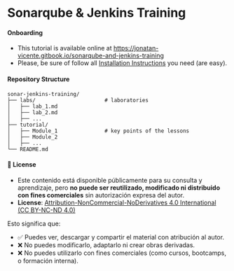 
# Sonarqube & Jenkins Training


#### Onboarding

* This tutorial is available online at https://jonatan-vicente.gitbook.io/sonarqube-and-jenkins-training
* Please, be sure of follow all [Installation Instructions](installations.md) you need (are easy). 

#### Repository Structure

```
sonar-jenkins-training/                   
├── labs/                      # laboratories
│   ├── lab_1.md                  
│   ├── lab_2.md                  
│   ├── ...                  
├── tutorial/                  
│   ├── Module_1               # key points of the lessons
│   ├── Module_2               
│   ├── ...
└── README.md                 
```


#### 📄 License

* Este contenido está disponible públicamente para su consulta y aprendizaje, pero **no puede ser reutilizado, modificado ni distribuido con fines comerciales** sin autorización expresa del autor.
* **License**: [Attribution-NonCommercial-NoDerivatives 4.0 International (CC BY-NC-ND 4.0)](https://creativecommons.org/licenses/by-nc-nd/4.0/deed.en)

Esto significa que:
- ✅ Puedes ver, descargar y compartir el material con atribución al autor.
- ❌ No puedes modificarlo, adaptarlo ni crear obras derivadas.
- ❌ No puedes utilizarlo con fines comerciales (como cursos, bootcamps, o formación interna).

